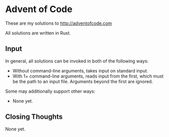 # Advent of Code

These are my solutions to http://adventofcode.com

All solutions are written in Rust.

## Input

In general, all solutions can be invoked in both of the following ways:

* Without command-line arguments, takes input on standard input.
* With 1+ command-line arguments, reads input from the first, which must be the path to an input file.
  Arguments beyond the first are ignored.

Some may additionally support other ways:

* None yet.

## Closing Thoughts

None yet.
